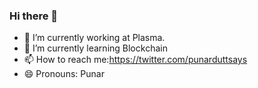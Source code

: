 ### Hi there 👋



- 🔭 I’m currently working at Plasma.
- 🌱 I’m currently learning Blockchain
- 📫 How to reach me:https://twitter.com/punarduttsays 
- 😄 Pronouns: Punar

